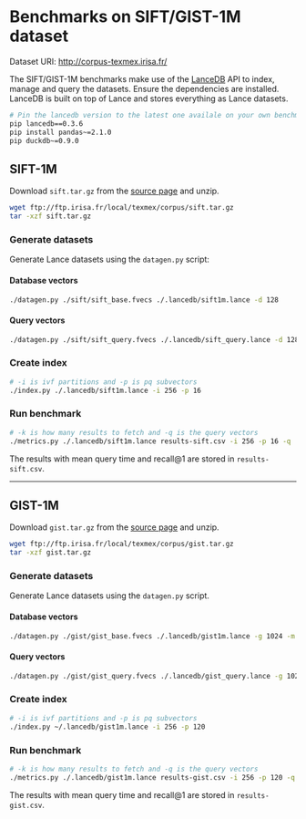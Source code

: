 # Benchmarks on SIFT/GIST-1M dataset

Dataset URI: http://corpus-texmex.irisa.fr/

The SIFT/GIST-1M benchmarks make use of the [LanceDB](https://github.com/lancedb/lancedb) API to index, manage and query the datasets. Ensure the dependencies are installed. LanceDB is built on top of Lance and stores everything as Lance datasets.

```sh
# Pin the lancedb version to the latest one availale on your own benchmark
pip lancedb==0.3.6
pip install pandas~=2.1.0
pip duckdb~=0.9.0
```

## SIFT-1M

Download `sift.tar.gz` from the [source page](http://corpus-texmex.irisa.fr/) and unzip.

```sh
wget ftp://ftp.irisa.fr/local/texmex/corpus/sift.tar.gz
tar -xzf sift.tar.gz
```

### Generate datasets

Generate Lance datasets using the `datagen.py` script:

#### Database vectors

```sh
./datagen.py ./sift/sift_base.fvecs ./.lancedb/sift1m.lance -d 128
```

#### Query vectors

```sh
./datagen.py ./sift/sift_query.fvecs ./.lancedb/sift_query.lance -d 128 -n 1000
```

### Create index

```sh
# -i is ivf partitions and -p is pq subvectors
./index.py ./.lancedb/sift1m.lance -i 256 -p 16
```

### Run benchmark

```sh
# -k is how many results to fetch and -q is the query vectors
./metrics.py ./.lancedb/sift1m.lance results-sift.csv -i 256 -p 16 -q ./.lancedb/sift_query.lance -k 1
```

The results with mean query time and recall@1 are stored in `results-sift.csv`.

---

## GIST-1M

Download `gist.tar.gz` from the [source page](http://corpus-texmex.irisa.fr/) and unzip.

```sh
wget ftp://ftp.irisa.fr/local/texmex/corpus/gist.tar.gz
tar -xzf gist.tar.gz
```

### Generate datasets

Generate Lance datasets using the `datagen.py` script.

#### Database vectors

```sh
./datagen.py ./gist/gist_base.fvecs ./.lancedb/gist1m.lance -g 1024 -m 50000 -d 960
```

#### Query vectors

```sh
./datagen.py ./gist/gist_query.fvecs ./.lancedb/gist_query.lance -g 1024 -m 50000 -d 960 -n 1000
```

### Create index

```sh
# -i is ivf partitions and -p is pq subvectors
./index.py ~/.lancedb/gist1m.lance -i 256 -p 120
```

### Run benchmark

```sh
# -k is how many results to fetch and -q is the query vectors
./metrics.py ./.lancedb/gist1m.lance results-gist.csv -i 256 -p 120 -q ./.lancedb/gist_query.lance -k 1
```

The results with mean query time and recall@1 are stored in `results-gist.csv`.
